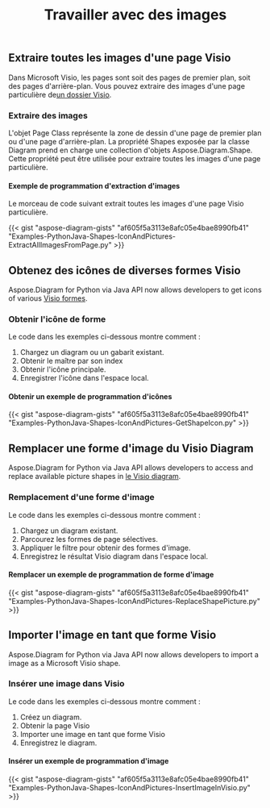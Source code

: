 ﻿---
title: Travailler avec des images
type: docs
weight: 70
url: /fr/python-java/working-with-images/
description: Cette page décrit comment extraire, remplacer ou insérer une image d'une page du dessin Visio avec la bibliothèque Aspose.Diagram.
---
## **Extraire toutes les images d'une page Visio**
 Dans Microsoft Visio, les pages sont soit des pages de premier plan, soit des pages d'arrière-plan. Vous pouvez extraire des images d'une page particulière de[un dossier Visio](ExtractAllImagesFromPage.vsd).
### **Extraire des images**
L'objet Page Class représente la zone de dessin d'une page de premier plan ou d'une page d'arrière-plan. La propriété Shapes exposée par la classe Diagram prend en charge une collection d'objets Aspose.Diagram.Shape. Cette propriété peut être utilisée pour extraire toutes les images d'une page particulière.
#### **Exemple de programmation d'extraction d'images**
Le morceau de code suivant extrait toutes les images d'une page Visio particulière.

{{< gist "aspose-diagram-gists" "af605f5a3113e8afc05e4bae8990fb41" "Examples-PythonJava-Shapes-IconAndPictures-ExtractAllImagesFromPage.py" >}}
## **Obtenez des icônes de diverses formes Visio**
Aspose.Diagram for Python via Java API now allows developers to get icons of various [Visio formes](Timeline.vss). 
### **Obtenir l'icône de forme**
Le code dans les exemples ci-dessous montre comment :

1. Chargez un diagram ou un gabarit existant.
1. Obtenir le maître par son index
1. Obtenir l'icône principale.
1. Enregistrer l'icône dans l'espace local.
#### **Obtenir un exemple de programmation d'icônes**
{{< gist "aspose-diagram-gists" "af605f5a3113e8afc05e4bae8990fb41" "Examples-PythonJava-Shapes-IconAndPictures-GetShapeIcon.py" >}}
## **Remplacer une forme d'image du Visio Diagram**
Aspose.Diagram for Python via Java API allows developers to access and replace available picture shapes in [le Visio diagram](ExtractAllImagesFromPage.vsd).
### **Remplacement d'une forme d'image**
Le code dans les exemples ci-dessous montre comment :

1. Chargez un diagram existant.
1. Parcourez les formes de page sélectives.
1. Appliquer le filtre pour obtenir des formes d'image.
1. Enregistrez le résultat Visio diagram dans l'espace local.
#### **Remplacer un exemple de programmation de forme d'image**
{{< gist "aspose-diagram-gists" "af605f5a3113e8afc05e4bae8990fb41" "Examples-PythonJava-Shapes-IconAndPictures-ReplaceShapePicture.py" >}}
## **Importer l'image en tant que forme Visio**
Aspose.Diagram for Python via Java API now allows developers to import a image as a Microsoft Visio shape.
### **Insérer une image dans Visio**
Le code dans les exemples ci-dessous montre comment :

1. Créez un diagram.
1. Obtenir la page Visio
1. Importer une image en tant que forme Visio
1. Enregistrez le diagram.
#### **Insérer un exemple de programmation d'image**
{{< gist "aspose-diagram-gists" "af605f5a3113e8afc05e4bae8990fb41" "Examples-PythonJava-Shapes-IconAndPictures-InsertImageInVisio.py" >}}
